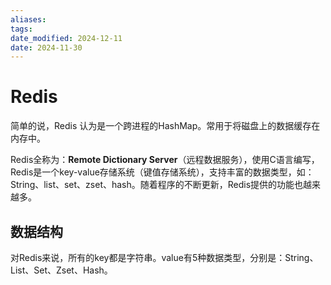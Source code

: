 ```yaml
---
aliases: 
tags: 
date_modified: 2024-12-11
date: 2024-11-30
---
```


# Redis

简单的说，Redis 认为是一个跨进程的HashMap。常用于将磁盘上的数据缓存在内存中。

Redis全称为：**Remote Dictionary Server**（远程数据服务），使用C语言编写，Redis是一个key-value存储系统（键值存储系统），支持丰富的数据类型，如：String、list、set、zset、hash。随着程序的不断更新，Redis提供的功能也越来越多。

## 数据结构

对Redis来说，所有的key都是字符串。value有5种数据类型，分别是：String、List、Set、Zset、Hash。
